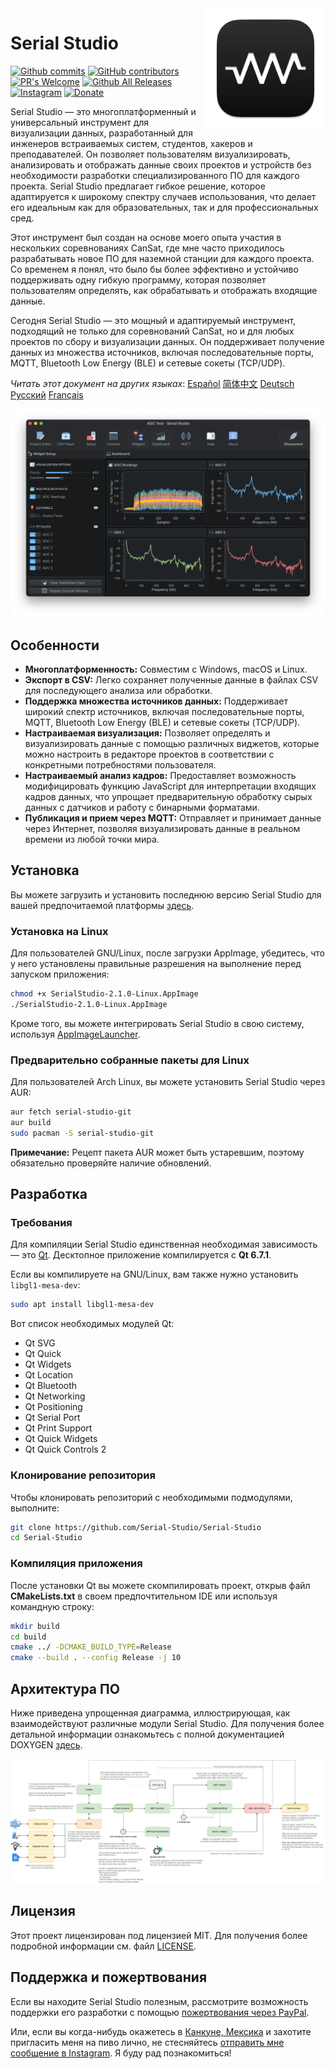 <a href="#">
    <img width="192px" height="192px" src="/doc/icon.svg" align="right" />
</a>

# Serial Studio

[![Github commits](https://img.shields.io/github/last-commit/Serial-Studio/Serial-Studio?style=for-the-badge&logo=github)](https://github.com/Serial-Studio/Serial-Studio/commits/master)
[![GitHub contributors](https://img.shields.io/github/contributors/Serial-Studio/Serial-Studio?style=for-the-badge&logo=github)](https://github.com/Serial-Studio/Serial-Studio/graphs/contributors)
[![PR's Welcome](https://img.shields.io/badge/PRs-welcome-brightgreen?style=for-the-badge)](https://github.com/Serial-Studio/Serial-Studio/pull/new)
[![Github All Releases](https://img.shields.io/github/downloads/Serial-Studio/Serial-Studio/total.svg?style=for-the-badge&logo=github)](https://github.com/Serial-Studio/Serial-Studio/releases/)
[![Instagram](https://img.shields.io/badge/Instagram-E4405F?style=for-the-badge&logo=instagram&logoColor=white)](https://instagram.com/serialstudio.app)
[![Donate](https://img.shields.io/badge/PayPal-00457C?style=for-the-badge&logo=paypal&logoColor=white)](https://www.paypal.com/donate?hosted_button_id=XN68J47QJKYDE)

Serial Studio — это многоплатформенный и универсальный инструмент для визуализации данных, разработанный для инженеров встраиваемых систем, студентов, хакеров и преподавателей. Он позволяет пользователям визуализировать, анализировать и отображать данные своих проектов и устройств без необходимости разработки специализированного ПО для каждого проекта. Serial Studio предлагает гибкое решение, которое адаптируется к широкому спектру случаев использования, что делает его идеальным как для образовательных, так и для профессиональных сред.

Этот инструмент был создан на основе моего опыта участия в нескольких соревнованиях CanSat, где мне часто приходилось разрабатывать новое ПО для наземной станции для каждого проекта. Со временем я понял, что было бы более эффективно и устойчиво поддерживать одну гибкую программу, которая позволяет пользователям определять, как обрабатывать и отображать входящие данные.

Сегодня Serial Studio — это мощный и адаптируемый инструмент, подходящий не только для соревнований CanSat, но и для любых проектов по сбору и визуализации данных. Он поддерживает получение данных из множества источников, включая последовательные порты, MQTT, Bluetooth Low Energy (BLE) и сетевые сокеты (TCP/UDP).

*Читать этот документ на других языках*: [Español](/doc/README_ES.md) [简体中文](/doc/README_ZH.md) [Deutsch](/doc/README_DE.md) [Русский](/doc/README_RU.md) [Français](/doc/README_FR.md)

![Использование программы](/doc/screenshot.png)

## Особенности

- **Многоплатформенность:** Совместим с Windows, macOS и Linux.
- **Экспорт в CSV:** Легко сохраняет полученные данные в файлах CSV для последующего анализа или обработки.
- **Поддержка множества источников данных:** Поддерживает широкий спектр источников, включая последовательные порты, MQTT, Bluetooth Low Energy (BLE) и сетевые сокеты (TCP/UDP).
- **Настраиваемая визуализация:** Позволяет определять и визуализировать данные с помощью различных виджетов, которые можно настроить в редакторе проектов в соответствии с конкретными потребностями пользователя.
- **Настраиваемый анализ кадров:** Предоставляет возможность модифицировать функцию JavaScript для интерпретации входящих кадров данных, что упрощает предварительную обработку сырых данных с датчиков и работу с бинарными форматами.
- **Публикация и прием через MQTT:** Отправляет и принимает данные через Интернет, позволяя визуализировать данные в реальном времени из любой точки мира.

## Установка

Вы можете загрузить и установить последнюю версию Serial Studio для вашей предпочитаемой платформы [здесь](https://github.com/Serial-Studio/Serial-Studio/releases/latest).

### Установка на Linux

Для пользователей GNU/Linux, после загрузки AppImage, убедитесь, что у него установлены правильные разрешения на выполнение перед запуском приложения:

```bash
chmod +x SerialStudio-2.1.0-Linux.AppImage
./SerialStudio-2.1.0-Linux.AppImage
```

Кроме того, вы можете интегрировать Serial Studio в свою систему, используя [AppImageLauncher](https://github.com/TheAssassin/AppImageLauncher/).

### Предварительно собранные пакеты для Linux

Для пользователей Arch Linux, вы можете установить Serial Studio через AUR:

```bash
aur fetch serial-studio-git
aur build
sudo pacman -S serial-studio-git
```

**Примечание:** Рецепт пакета AUR может быть устаревшим, поэтому обязательно проверяйте наличие обновлений.

## Разработка

### Требования

Для компиляции Serial Studio единственная необходимая зависимость — это [Qt](http://www.qt.io/download-open-source/). Десктопное приложение компилируется с **Qt 6.7.1**.

Если вы компилируете на GNU/Linux, вам также нужно установить `libgl1-mesa-dev`:

```bash
sudo apt install libgl1-mesa-dev
```

Вот список необходимых модулей Qt:

- Qt SVG
- Qt Quick
- Qt Widgets
- Qt Location
- Qt Bluetooth
- Qt Networking
- Qt Positioning
- Qt Serial Port
- Qt Print Support
- Qt Quick Widgets
- Qt Quick Controls 2

### Клонирование репозитория

Чтобы клонировать репозиторий с необходимыми подмодулями, выполните:

```bash
git clone https://github.com/Serial-Studio/Serial-Studio
cd Serial-Studio
```

### Компиляция приложения

После установки Qt вы можете скомпилировать проект, открыв файл **CMakeLists.txt** в своем предпочтительном IDE или используя командную строку:

```bash
mkdir build
cd build 
cmake ../ -DCMAKE_BUILD_TYPE=Release
cmake --build . --config Release -j 10
```

## Архитектура ПО

Ниже приведена упрощенная диаграмма, иллюстрирующая, как взаимодействуют различные модули Serial Studio. Для получения более детальной информации ознакомьтесь с полной документацией DOXYGEN [здесь](https://serial-studio.github.io/hackers/).

![Архитектура](/doc/architecture/architecture.png)

## Лицензия

Этот проект лицензирован под лицензией MIT. Для получения более подробной информации см. файл [LICENSE](LICENSE.md).

## Поддержка и пожертвования

Если вы находите Serial Studio полезным, рассмотрите возможность поддержки его разработки с помощью [пожертвования через PayPal](https://www.paypal.com/donate?hosted_button_id=XN68J47QJKYDE).

Или, если вы когда-нибудь окажетесь в [Канкуне, Мексика](https://ru.wikipedia.org/wiki/Канкун) и захотите пригласить меня на пиво лично, не стесняйтесь [отправить мне сообщение в Instagram](https://instagram.com/aspatru). Я буду рад познакомиться!
